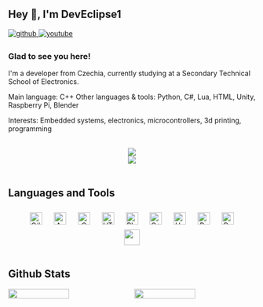 ## Hey 👋, I'm DevEclipse1  
  

<a href="https://github.com/DevEclipse1" target="_blank">
<img src=https://img.shields.io/badge/github-%2324292e.svg?&style=for-the-badge&logo=github&logoColor=white alt=github style="margin-bottom: 5px;" />
</a>
<a href="https://www.youtube.com/@https://www.youtube.com/@deveclipse0x0" target="_blank">
<img src=https://img.shields.io/badge/youtube-%23EE4831.svg?&style=for-the-badge&logo=youtube&logoColor=white alt=youtube style="margin-bottom: 5px;" />
</a>  
  



### Glad to see you here!  
I'm a developer from Czechia, currently studying at a Secondary Technical School of Electronics.

Main language: C++
Other languages & tools: Python, C#, Lua, HTML, Unity, Raspberry Pi, Blender

Interests: Embedded systems, electronics, microcontrollers, 3d printing, programming  
  

<br/>  

<div align="center">
            <a href="https://ko-fi.com/deveclipse" target="_blank" style="display: inline-block;">
                <img
                    src="https://img.shields.io/badge/Donate-Ko--fi-F16061.svg?style=flat-square&logo=ko-fi" 
                    align="center"
                />
            </a></div>  

<div align="center">
<img src="https://komarev.com/ghpvc/?username=DevEclipse1&&style=flat-square" align="center" />
</div>  
  

<br/>  


## Languages and Tools  
<div align="center">  
<a href="https://docs.microsoft.com/en-us/dotnet/csharp/" target="_blank"><img style="margin: 10px" src="https://profilinator.rishav.dev/skills-assets/csharp-original.svg" alt="C#" height="25" /></a>  
<a href="https://www.arduino.cc/" target="_blank"><img style="margin: 10px" src="https://profilinator.rishav.dev/skills-assets/arduino.png" alt="Arduino" height="25" /></a>  
<a href="https://www.cprogramming.com/" target="_blank"><img style="margin: 10px" src="https://profilinator.rishav.dev/skills-assets/c-original.svg" alt="C" height="25" /></a>  
<a href="https://en.wikipedia.org/wiki/HTML5" target="_blank"><img style="margin: 10px" src="https://profilinator.rishav.dev/skills-assets/html5-original-wordmark.svg" alt="HTML5" height="25" /></a>  
<a href="https://www.blender.org/" target="_blank"><img style="margin: 10px" src="https://profilinator.rishav.dev/skills-assets/blender_community_badge_white.svg" alt="Blender" height="25" /></a>  
<a href="https://www.cplusplus.com/" target="_blank"><img style="margin: 10px" src="https://profilinator.rishav.dev/skills-assets/cplusplus-original.svg" alt="C++" height="25" /></a>  
<a href="https://unity.com/" target="_blank"><img style="margin: 10px" src="https://profilinator.rishav.dev/skills-assets/unity.png" alt="Unity" height="25" /></a>  
<a href="https://www.python.org/" target="_blank"><img style="margin: 10px" src="https://profilinator.rishav.dev/skills-assets/python-original.svg" alt="Python" height="25" /></a>  
<a href="https://www.raspberrypi.org/" target="_blank"><img style="margin: 10px" src="https://profilinator.rishav.dev/skills-assets/raspberrypi.png" alt="Raspberry Pi" height="25" /></a>  
</div>  

<div align="center">
<img src="https://www.lua.org/images/lua-logo.gif" align="center" height="32" width="32" />
</div>  
  

<br/>  


## Github Stats  
<div style="display: flex; gap: 10px;">
  <img src="https://github-readme-stats.vercel.app/api?username=DevEclipse1&show_icons=true&count_private=true&hide_border=true" style="width: 50%;" />
  <img src="https://github-readme-stats.vercel.app/api/top-langs/?username=DevEclipse1&hide_border=true&layout=compact" style="width: 50%;" />
</div>

<br/>  


<br />

